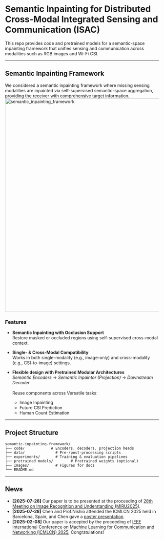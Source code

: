# Semantic Inpainting for Distributed Cross-Modal Integrated Sensing and Communication (ISAC)

This repo provides code and pretrained models for a semantic-space inpainting framework that unifies sensing and communication across modalities such as RGB images and Wi-Fi CSI.

---


## Semantic Inpainting Framework
We considered a semantic inpainting framework where missing sensing modalities are inpainted via self-supervised semantic-space aggregation, providing the receiver with comprehensive target information.
<img src="Images/semantic_inpainting.png" alt="semantic_inpainting_framework" width="700"/>

### Features
- **Semantic Inpainting with Occlusion Support**  
  Restore masked or occluded regions using self-supervised cross-modal context.
  
- **Single- & Cross-Modal Compatibility**  
  Works in both single-modality (e.g., image-only) and cross-modality (e.g., CSI-to-image) settings.
  
- **Flexible design with Pretrained Modular Architectures**  
  *Semantic Encoders* → *Semantic Inpaintor (Projection)* → *Downstream Decoder*  
  <br>Reuse components across Versatile tasks:
  - Image Inpainting  
  - Future CSI Prediction  
  - Human Count Estimation

---

## Project Structure
```text
semantic-inpainting-framework/
├── code/            # Encoders, decoders, projection heads
├── data/              # Pre-/post-processing scripts
├── experiments/       # Training & evaluation pipelines
├── pretrained models/        # Pretrained weights (optional)
├── Images/            # Figures for docs
└── README.md
```

---

## News
- **[2025-07-28]** Our paper is to be presented at the proceeding of [28th Meeting on Image Recognition and Understanding (MIRU2025)​](https://cvim.ipsj.or.jp/MIRU2025/timetable-en.html).
- **[2025-07-28]** Chen and Prof.Nishio attended the ICMLCN 2025 held in Barcelona, Spain, and Chen gave a [poster presentation](https://drive.google.com/file/d/1cm067bY0UgkVZ4J08-CdYT2SDGj-J6Rr/view?usp=sharing).
- **[2025-02-08]** Our paper is accepted by the proceeding of [IEEE International Conference on Machine Learning for Communication and Networking (ICMLCN) 2025](https://icmlcn2025.ieee-icmlcn.org/), Congratulations!








